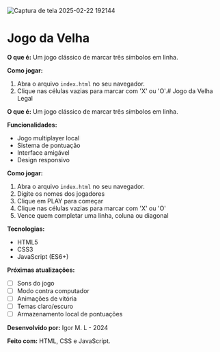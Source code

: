 ![Captura de tela 2025-02-22 192144](https://github.com/user-attachments/assets/14d7598d-3d63-41d8-8565-801f33ee69f5)

# Jogo da Velha

**O que é:** Um jogo clássico de marcar três símbolos em linha.

**Como jogar:**
1. Abra o arquivo `index.html` no seu navegador.
2. Clique nas células vazias para marcar com 'X' ou 'O'.# Jogo da Velha Legal

**O que é:** Um jogo clássico de marcar três símbolos em linha.

**Funcionalidades:**
- Jogo multiplayer local
- Sistema de pontuação
- Interface amigável
- Design responsivo

**Como jogar:**
1. Abra o arquivo `index.html` no seu navegador.
2. Digite os nomes dos jogadores
3. Clique em PLAY para começar
4. Clique nas células vazias para marcar com 'X' ou 'O'
5. Vence quem completar uma linha, coluna ou diagonal

**Tecnologias:**
- HTML5
- CSS3
- JavaScript (ES6+)

**Próximas atualizações:**
- [ ] Sons do jogo
- [ ] Modo contra computador
- [ ] Animações de vitória
- [ ] Temas claro/escuro
- [ ] Armazenamento local de pontuações

**Desenvolvido por:** Igor M. L - 2024

**Feito com:** HTML, CSS e JavaScript.
